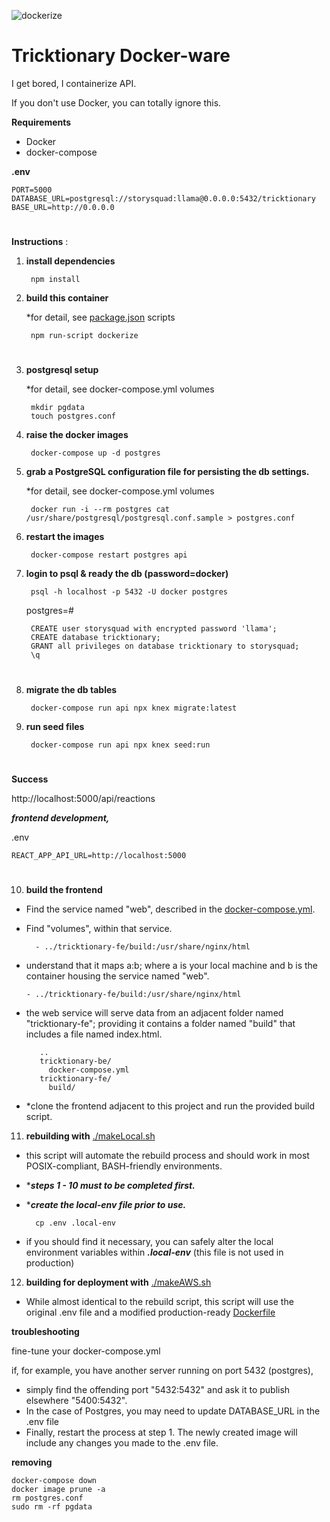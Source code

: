 ![dockerize](dockerize.gif)

# Tricktionary Docker-ware

I get bored, I containerize API.

If you don't use Docker, you can totally ignore this.


**Requirements**

- Docker
- docker-compose


**.env**

    PORT=5000
    DATABASE_URL=postgresql://storysquad:llama@0.0.0.0:5432/tricktionary
    BASE_URL=http://0.0.0.0

#
**Instructions** :


1. **install dependencies**

        npm install


2. **build this container**
   
   *for detail, see [package.json](../package.json) scripts

        npm run-script dockerize


# 

3. **postgresql setup**

   *for detail, see docker-compose.yml volumes

        mkdir pgdata
        touch postgres.conf

4. **raise the docker images**
    
        docker-compose up -d postgres

5. **grab a PostgreSQL configuration file for persisting the db settings.**

   *for detail, see docker-compose.yml volumes

        docker run -i --rm postgres cat /usr/share/postgresql/postgresql.conf.sample > postgres.conf

6. **restart the images**

        docker-compose restart postgres api

7. **login to psql & ready the db (password=docker)**

        psql -h localhost -p 5432 -U docker postgres


      postgres=#

        CREATE user storysquad with encrypted password 'llama';
        CREATE database tricktionary;
        GRANT all privileges on database tricktionary to storysquad;
        \q
#

8. **migrate the db tables**

        docker-compose run api npx knex migrate:latest

9. **run seed files**

        docker-compose run api npx knex seed:run 

#

**Success**

http://localhost:5000/api/reactions


***frontend development,***

.env 

    REACT_APP_API_URL=http://localhost:5000
#

10. **build the frontend**

- Find the service named "web", described in the [docker-compose.yml](../docker-compose.yml).
- Find "volumes", within that service.
        
        - ../tricktionary-fe/build:/usr/share/nginx/html
- understand that it maps a:b; where a is your local machine and b is the container housing the service named "web".

      - ../tricktionary-fe/build:/usr/share/nginx/html

- the web service will serve data from an adjacent folder named "tricktionary-fe"; providing it contains a folder named "build" that includes a file named index.html.

         ..
         tricktionary-be/
           docker-compose.yml
         tricktionary-fe/
           build/

- *clone the frontend adjacent to this project and run the provided build script.

11. **rebuilding with** [./makeLocal.sh](../makeLocal.sh) 

- this script will automate the rebuild process and should work in most POSIX-compliant, BASH-friendly environments. 
- ****steps 1 - 10 must to be completed first.***
- ****create the local-env file prior to use.***
        
        cp .env .local-env

- if you should find it necessary, you can safely alter the local environment variables within ***.local-env*** (this file is not used in production)


12. **building for deployment with** [./makeAWS.sh](../makeAWS.sh) 

- While almost identical to the rebuild script, this script will use the original .env file and a modified production-ready [Dockerfile](Dockerfile.production)


**troubleshooting**

fine-tune your docker-compose.yml

if, for example, you have another server running on port 5432 (postgres), 

- simply find the offending port "5432:5432" and ask it to publish elsewhere "5400:5432". 
- In the case of Postgres, you may need to update DATABASE_URL in the .env file
- Finally, restart the process at step 1. The newly created image will include any changes you made to the .env file.

**removing**

    docker-compose down
    docker image prune -a
    rm postgres.conf
    sudo rm -rf pgdata
#
